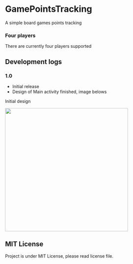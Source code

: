 # GamePointsTracking
A simple board games points tracking

### Four players
There are currently four players supported

## Development logs

### 1.0
- Initial release
- Design of Main activity finished, image belows

Initial design

<p align="left">
<img src="https://i.imgur.com/rC39cRU.png" width="400px" >
</p>

## MIT License
Project is under MIT License, please read license file.

